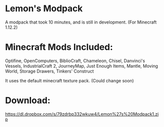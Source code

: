 # Lemon's Modpack
A modpack that took 10 minutes, and is still in development. (For Minecraft 1.12.2)

# Minecraft Mods Included:

Optifine, OpenComputers, BiblioCraft, Chameleon, Chisel, Danvinci's Vessels, IndustrialCraft 2, JourneyMap, Just Enough Items, Mantle, Moving World, Storage Drawers, Tinkers' Construct

It uses the default minecraft texture pack. (Could change soon)

# Download:

https://dl.dropbox.com/s/79zdrbp332wkuw4/Lemon%27s%20Modpack1.zip
